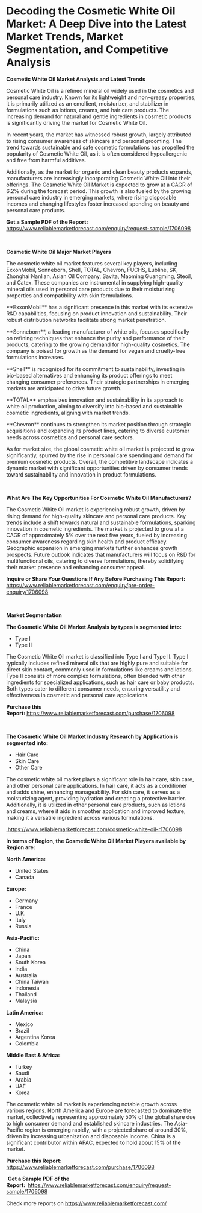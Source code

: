 <p><h1>Decoding the Cosmetic White Oil Market: A Deep Dive into the Latest Market Trends, Market Segmentation, and Competitive Analysis</h1></p><p><strong>Cosmetic White Oil Market Analysis and Latest Trends</strong></p>
<p><p>Cosmetic White Oil is a refined mineral oil widely used in the cosmetics and personal care industry. Known for its lightweight and non-greasy properties, it is primarily utilized as an emollient, moisturizer, and stabilizer in formulations such as lotions, creams, and hair care products. The increasing demand for natural and gentle ingredients in cosmetic products is significantly driving the market for Cosmetic White Oil.</p><p>In recent years, the market has witnessed robust growth, largely attributed to rising consumer awareness of skincare and personal grooming. The trend towards sustainable and safe cosmetic formulations has propelled the popularity of Cosmetic White Oil, as it is often considered hypoallergenic and free from harmful additives. </p><p>Additionally, as the market for organic and clean beauty products expands, manufacturers are increasingly incorporating Cosmetic White Oil into their offerings. The Cosmetic White Oil Market is expected to grow at a CAGR of 6.2% during the forecast period. This growth is also fueled by the growing personal care industry in emerging markets, where rising disposable incomes and changing lifestyles foster increased spending on beauty and personal care products.</p></p>
<p><strong>Get a Sample PDF of the Report:&nbsp;</strong> <a href="https://www.reliablemarketforecast.com/enquiry/request-sample/1706098?utm_campaign=1105&utm_medium=2&utm_source=Github&utm_content=ia&utm_term=10012025&utm_id=cosmetic-white-oil">https://www.reliablemarketforecast.com/enquiry/request-sample/1706098</a></p>
<p>&nbsp;</p>
<p><strong>Cosmetic White Oil Major Market Players</strong></p>
<p><p>The cosmetic white oil market features several key players, including ExxonMobil, Sonneborn, Shell, TOTAL, Chevron, FUCHS, Lubline, SK, Zhonghai Nanlian, Asian Oil Company, Savita, Maoming Guangming, Steoil, and Catex. These companies are instrumental in supplying high-quality mineral oils used in personal care products due to their moisturizing properties and compatibility with skin formulations.</p><p>**ExxonMobil** has a significant presence in this market with its extensive R&D capabilities, focusing on product innovation and sustainability. Their robust distribution networks facilitate strong market penetration.</p><p>**Sonneborn**, a leading manufacturer of white oils, focuses specifically on refining techniques that enhance the purity and performance of their products, catering to the growing demand for high-quality cosmetics. The company is poised for growth as the demand for vegan and cruelty-free formulations increases.</p><p>**Shell** is recognized for its commitment to sustainability, investing in bio-based alternatives and enhancing its product offerings to meet changing consumer preferences. Their strategic partnerships in emerging markets are anticipated to drive future growth.</p><p>**TOTAL** emphasizes innovation and sustainability in its approach to white oil production, aiming to diversify into bio-based and sustainable cosmetic ingredients, aligning with market trends.</p><p>**Chevron** continues to strengthen its market position through strategic acquisitions and expanding its product lines, catering to diverse customer needs across cosmetics and personal care sectors.</p><p>As for market size, the global cosmetic white oil market is projected to grow significantly, spurred by the rise in personal care spending and demand for premium cosmetic products. Overall, the competitive landscape indicates a dynamic market with significant opportunities driven by consumer trends toward sustainability and innovation in product formulations.</p></p>
<p>&nbsp;</p>
<p><strong>What Are The Key Opportunities For Cosmetic White Oil Manufacturers?</strong></p>
<p><p>The Cosmetic White Oil market is experiencing robust growth, driven by rising demand for high-quality skincare and personal care products. Key trends include a shift towards natural and sustainable formulations, sparking innovation in cosmetic ingredients. The market is projected to grow at a CAGR of approximately 5% over the next five years, fueled by increasing consumer awareness regarding skin health and product efficacy. Geographic expansion in emerging markets further enhances growth prospects. Future outlook indicates that manufacturers will focus on R&D for multifunctional oils, catering to diverse formulations, thereby solidifying their market presence and enhancing consumer appeal.</p></p>
<p><strong>Inquire or Share Your Questions If Any Before Purchasing This Report:</strong> <a href="https://www.reliablemarketforecast.com/enquiry/pre-order-enquiry/1706098?utm_campaign=1105&utm_medium=2&utm_source=Github&utm_content=ia&utm_term=10012025&utm_id=cosmetic-white-oil">https://www.reliablemarketforecast.com/enquiry/pre-order-enquiry/1706098</a></p>
<p>&nbsp;</p>
<p><strong>Market Segmentation</strong></p>
<p><strong>The Cosmetic White Oil Market Analysis by types is segmented into:</strong></p>
<p><ul><li>Type I</li><li>Type II</li></ul></p>
<p><p>The Cosmetic White Oil market is classified into Type I and Type II. Type I typically includes refined mineral oils that are highly pure and suitable for direct skin contact, commonly used in formulations like creams and lotions. Type II consists of more complex formulations, often blended with other ingredients for specialized applications, such as hair care or baby products. Both types cater to different consumer needs, ensuring versatility and effectiveness in cosmetic and personal care applications.</p></p>
<p><strong>Purchase this Report:&nbsp;</strong><a href="https://www.reliablemarketforecast.com/purchase/1706098?utm_campaign=1105&utm_medium=2&utm_source=Github&utm_content=ia&utm_term=10012025&utm_id=cosmetic-white-oil">https://www.reliablemarketforecast.com/purchase/1706098</a></p>
<p>&nbsp;</p>
<p><strong>The Cosmetic White Oil Market Industry Research by Application is segmented into:</strong></p>
<p><ul><li>Hair Care</li><li>Skin Care</li><li>Other Care</li></ul></p>
<p><p>The cosmetic white oil market plays a significant role in hair care, skin care, and other personal care applications. In hair care, it acts as a conditioner and adds shine, enhancing manageability. For skin care, it serves as a moisturizing agent, providing hydration and creating a protective barrier. Additionally, it is utilized in other personal care products, such as lotions and creams, where it aids in smoother application and improved texture, making it a versatile ingredient across various formulations.</p></p>
<p><a href="https://www.reliablemarketforecast.com/cosmetic-white-oil-r1706098?utm_campaign=1105&utm_medium=2&utm_source=Github&utm_content=ia&utm_term=10012025&utm_id=cosmetic-white-oil">&nbsp;https://www.reliablemarketforecast.com/cosmetic-white-oil-r1706098</a></p>
<p><strong>In terms of Region, the Cosmetic White Oil Market Players available by Region are:</strong></p>
<p>
    <p> <strong> North America: </strong>
        <ul>
            <li>United States</li>
            <li>Canada</li>
        </ul>
        </p> 
    <p> <strong> Europe: </strong>
        <ul>
            <li>Germany</li>
            <li>France</li>
            <li>U.K.</li>
            <li>Italy</li>
            <li>Russia</li>
        </ul>
        </p> 
    <p> <strong> Asia-Pacific: </strong>
        <ul>
            <li>China</li>
            <li>Japan</li>
            <li>South Korea</li>
            <li>India</li>
            <li>Australia</li>
            <li>China Taiwan</li>
            <li>Indonesia</li>
            <li>Thailand</li>
            <li>Malaysia</li>
        </ul>
        </p> 
    <p> <strong> Latin America: </strong>
        <ul>
            <li>Mexico</li>
            <li>Brazil</li>
            <li>Argentina Korea</li>
            <li>Colombia</li>
        </ul>
        </p> 
    <p> <strong> Middle East & Africa: </strong>
        <ul>
            <li>Turkey</li>
            <li>Saudi</li>
            <li>Arabia</li>
            <li>UAE</li>
            <li>Korea</li>
        </ul>
    </p>
    </p>
<p><p>The cosmetic white oil market is experiencing notable growth across various regions. North America and Europe are forecasted to dominate the market, collectively representing approximately 50% of the global share due to high consumer demand and established skincare industries. The Asia-Pacific region is emerging rapidly, with a projected share of around 30%, driven by increasing urbanization and disposable income. China is a significant contributor within APAC, expected to hold about 15% of the market.</p></p>
<p><strong>Purchase this Report: </strong><a href="https://www.reliablemarketforecast.com/purchase/1706098?utm_campaign=1105&utm_medium=2&utm_source=Github&utm_content=ia&utm_term=10012025&utm_id=cosmetic-white-oil">https://www.reliablemarketforecast.com/purchase/1706098</a></p>
<p>&nbsp;<strong>Get a Sample PDF of the Report:&nbsp;&nbsp;</strong><a href="https://www.reliablemarketforecast.com/enquiry/request-sample/1706098?utm_campaign=1105&utm_medium=2&utm_source=Github&utm_content=ia&utm_term=10012025&utm_id=cosmetic-white-oil">https://www.reliablemarketforecast.com/enquiry/request-sample/1706098</a></p>
<p><strong></strong></p>
<p>Check more reports on <a href="https://www.reliablemarketforecast.com/?utm_campaign=1105&utm_medium=2&utm_source=Github&utm_content=ia&utm_term=10012025&utm_id=cosmetic-white-oil">https://www.reliablemarketforecast.com/</a></p>